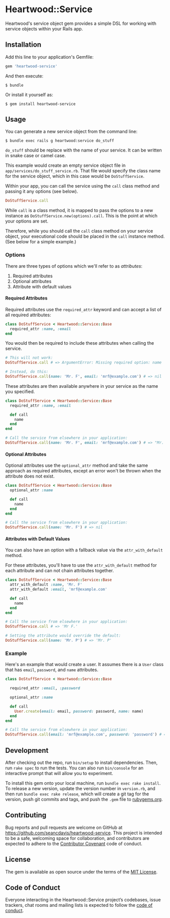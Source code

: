 Heartwood::Service
==========

Heartwood's service object gem provides a simple DSL for working with service objects within your Rails app.

Installation
----------

Add this line to your application's Gemfile:

```ruby
gem 'heartwood-service'
```

And then execute:

    $ bundle

Or install it yourself as:

    $ gem install heartwood-service

Usage
----------

You can generate a new service object from the command line:

    $ bundle exec rails g heartwood:service do_stuff

`do_stuff` should be replace with the name of your service. It can be written in snake case or camel case.

This example would create an empty service object file in `app/services/do_stuff_service.rb`. That file would specify the class name for the service object, which in this case would be `DoStuffService`.

Within your app, you can call the service using the `call` class method and passing it any options (see below).

```ruby
DoStuffService.call
```

While `call` is a class method, it is mapped to pass the options to a new instance as `DoStuffService.new(options).call`. This is the point at which your options are set.

Therefore, while you should call the `call` class method on your service object, your executional code should be placed in the `call` instance method. (See below for a simple example.)

### Options

There are three types of options which we'll refer to as _attributes_:

1. Required attributes
2. Optional attributes
3. Attribute with default values

#### Required Attributes

Required attributes use the `required_attr` keyword and can accept a list of all required attributes:

```ruby
class DoStuffService < Heartwood::Service::Base
  required_attr :name, :email
end
```

You would then be required to include these attributes when calling the service.

```ruby
# This will not work:
DoStuffService.call # => ArgumentError: Missing required option: name

# Instead, do this:
DoStuffService.call(name: 'Mr. F', email: 'mrf@example.com') # => nil
```

These attributes are then available anywhere in your service as the name you specified.

```ruby
class DoStuffService < Heartwood::Service::Base
  required_attr :name, :email

  def call
    name
  end
end

# Call the service from elsewhere in your application:
DoStuffService.call(name: 'Mr. F', email: 'mrf@example.com') # => "Mr. F"
```

#### Optional Attributes

Optional attributes use the `optional_attr` method and take the same approach as required attributes, except an error won't be thrown when the attribute does not exist.

```ruby
class DoStuffService < Heartwood::Service::Base
  optional_attr :name

  def call
    name
  end
end

# Call the service from elsewhere in your application:
DoStuffService.call(name: 'Mr. F') # => nil
```

#### Attributes with Default Values

You can also have an option with a fallback value via the `attr_with_default` method.

For these attributes, you'll have to use the `attr_with_default` method for each attribute and can not chain attributes together.

```ruby
class DoStuffService < Heartwood::Service::Base
  attr_with_default :name, 'Mr. F'
  attr_with_default :email, 'mrf@example.com'

  def call
    name
  end
end

# Call the service from elsewhere in your application:
DoStuffService.call # => 'Mr F.'

# Setting the attribute would override the default:
DoStuffService.call(name: 'Mr. P') # => 'Mr. P'
```

### Example

Here's an example that would create a user. It assumes there is a `User` class that has `email`, `password`, and `name` attributes.

```ruby
class DoStuffService < Heartwood::Service::Base

  required_attr :email, :password

  optional_attr :name

  def call
    User.create(email: email, password: password, name: name)
  end
end

# Call the service from elsewhere in your application:
DoStuffService.call(email: 'mrf@example.com', password: 'password') # => #<User:0x007fb4b5ae3078>
```

Development
----------

After checking out the repo, run `bin/setup` to install dependencies. Then, run `rake spec` to run the tests. You can also run `bin/console` for an interactive prompt that will allow you to experiment.

To install this gem onto your local machine, run `bundle exec rake install`. To release a new version, update the version number in `version.rb`, and then run `bundle exec rake release`, which will create a git tag for the version, push git commits and tags, and push the `.gem` file to [rubygems.org](https://rubygems.org).

Contributing
----------

Bug reports and pull requests are welcome on GitHub at https://github.com/seancdavis/heartwood-service. This project is intended to be a safe, welcoming space for collaboration, and contributors are expected to adhere to the [Contributor Covenant](http://contributor-covenant.org) code of conduct.

License
----------

The gem is available as open source under the terms of the [MIT License](https://opensource.org/licenses/MIT).

Code of Conduct
----------

Everyone interacting in the Heartwood::Service project’s codebases, issue trackers, chat rooms and mailing lists is expected to follow the [code of conduct](https://github.com/seancdavis/heartwood-service/blob/master/CODE_OF_CONDUCT.md).
